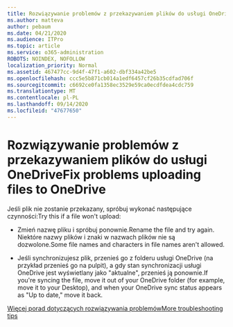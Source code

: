 ```yaml
---
title: Rozwiązywanie problemów z przekazywaniem plików do usługi OneDrive
ms.author: matteva
author: pebaum
ms.date: 04/21/2020
ms.audience: ITPro
ms.topic: article
ms.service: o365-administration
ROBOTS: NOINDEX, NOFOLLOW
localization_priority: Normal
ms.assetid: 467477cc-9d4f-47f1-a602-dbf334a42be5
ms.openlocfilehash: ccc5e5b871cb014a1edf6457cf26b35cdfad706f
ms.sourcegitcommit: c6692ce0fa1358ec3529e59ca0ecdfdea4cdc759
ms.translationtype: MT
ms.contentlocale: pl-PL
ms.lasthandoff: 09/14/2020
ms.locfileid: "47677650"
---
```

# <a name="fix-problems-uploading-files-to-onedrive"></a><span data-ttu-id="23d08-102">Rozwiązywanie problemów z przekazywaniem plików do usługi OneDrive</span><span class="sxs-lookup"><span data-stu-id="23d08-102">Fix problems uploading files to OneDrive</span></span>

<span data-ttu-id="23d08-103">Jeśli plik nie zostanie przekazany, spróbuj wykonać następujące czynności:</span><span class="sxs-lookup"><span data-stu-id="23d08-103">Try this if a file won't upload:</span></span>
  
- <span data-ttu-id="23d08-104">Zmień nazwę pliku i spróbuj ponownie.</span><span class="sxs-lookup"><span data-stu-id="23d08-104">Rename the file and try again.</span></span> <span data-ttu-id="23d08-105">Niektóre nazwy plików i znaki w nazwach plików nie są dozwolone.</span><span class="sxs-lookup"><span data-stu-id="23d08-105">Some file names and characters in file names aren't allowed.</span></span> 
    
- <span data-ttu-id="23d08-106">Jeśli synchronizujesz plik, przenieś go z folderu usługi OneDrive (na przykład przenieś go na pulpit), a gdy stan synchronizacji usługi OneDrive jest wyświetlany jako "aktualne", przenieś ją ponownie.</span><span class="sxs-lookup"><span data-stu-id="23d08-106">If you're syncing the file, move it out of your OneDrive folder (for example, move it to your Desktop), and when your OneDrive sync status appears as "Up to date," move it back.</span></span> 
    
[<span data-ttu-id="23d08-107">Więcej porad dotyczących rozwiązywania problemów</span><span class="sxs-lookup"><span data-stu-id="23d08-107">More troubleshooting tips</span></span>](https://go.microsoft.com/fwlink/?linkid=873155)
  

